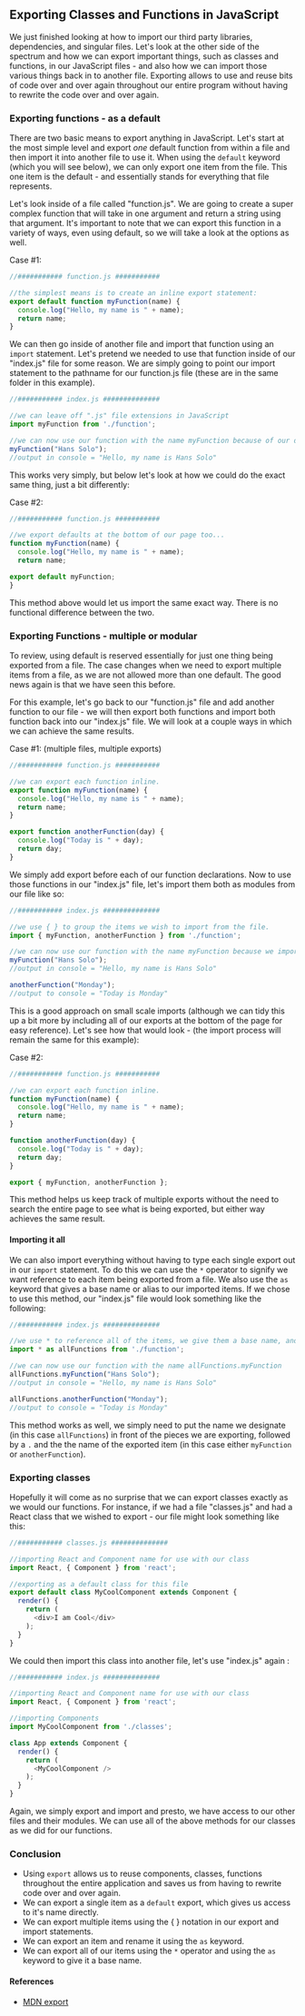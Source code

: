 ## Exporting Classes and Functions in JavaScript
We just finished looking at how to import our third party libraries, dependencies, and singular files. Let's look at the other side of the spectrum and how we can export important things, such as classes and functions, in our JavaScript files - and also how we can import those various things back in to another file. Exporting allows to use and reuse bits of code over and over again throughout our entire program without having to rewrite the code over and over again.

### Exporting functions - as a default
There are two basic means to export anything in JavaScript. Let's start at the most simple level and export *one* default function from within a file and then import it into another file to use it. When using the `default` keyword (which you will see below), we can only export one item from the file. This one item is the default - and essentially stands for everything that file represents.

Let's look inside of a file called "function.js". We are going to create a super complex function that will take in one argument and return a string using that argument. It's important to note that we can export this function in a variety of ways, even using default, so we will take a look at the options as well.

Case #1:

```js
//########### function.js ###########

//the simplest means is to create an inline export statement:
export default function myFunction(name) {
  console.log("Hello, my name is " + name);
  return name;
}
```

We can then go inside of another file and import that function using an `import` statement. Let's pretend we needed to use that function inside of our "index.js" file for some reason. We are simply going to point our import statement to the pathname for our function.js file (these are in the same folder in this example).

```js
//########### index.js ##############

//we can leave off ".js" file extensions in JavaScript
import myFunction from './function';

//we can now use our function with the name myFunction because of our default export statement.
myFunction("Hans Solo");
//output in console = "Hello, my name is Hans Solo"
```

This works very simply, but below let's look at how we could do the exact same thing, just a bit differently:

Case #2:

```js
//########### function.js ###########

//we export defaults at the bottom of our page too...
function myFunction(name) {
  console.log("Hello, my name is " + name);
  return name;

export default myFunction;
}
```

This method above would let us import the same exact way. There is no functional difference between the two.

### Exporting Functions - multiple or modular
To review, using default is reserved essentially for just one thing being exported from a file. The case changes when we need to export multiple items from a file, as we are not allowed more than one default. The good news again is that we have seen this before.

For this example, let's go back to our "function.js" file and add another function to our file - we will then export both functions and import both function back into our "index.js" file. We will look at a couple ways in which we can achieve the same results.

Case #1: (multiple files, multiple exports)


```js
//########### function.js ###########

//we can export each function inline.
export function myFunction(name) {
  console.log("Hello, my name is " + name);
  return name;
}

export function anotherFunction(day) {
  console.log("Today is " + day);
  return day;
}

```

We simply add export before each of our function declarations. Now to use those functions in our "index.js" file, let's import them both as modules from our file like so:

```js
//########### index.js ##############

//we use { } to group the items we wish to import from the file.
import { myFunction, anotherFunction } from './function';

//we can now use our function with the name myFunction because we imported each item
myFunction("Hans Solo");
//output in console = "Hello, my name is Hans Solo"

anotherFunction("Monday");
//output to console = "Today is Monday"
```

This is a good approach on small scale imports (although we can tidy this up a bit more by including all of our exports at the bottom of the page for easy reference). Let's see how that would look -  (the import process will remain the same for this example):

Case #2:

```js
//########### function.js ###########

//we can export each function inline.
function myFunction(name) {
  console.log("Hello, my name is " + name);
  return name;
}

function anotherFunction(day) {
  console.log("Today is " + day);
  return day;
}

export { myFunction, anotherFunction };
```

This method helps us keep track of multiple exports without the need to search the entire page to see what is being exported, but either way achieves the same result.

#### Importing it all

We can also import everything without having to type each single export out in our `import` statement. To do this we can use the `*` operator to signify we want reference to each item being exported from a file. We also use the `as` keyword that gives a base name or alias to our imported items. If we chose to use this method, our "index.js" file would look something like the following:

```js
//########### index.js ##############

//we use * to reference all of the items, we give them a base name, and we call them as a property on that object we import
import * as allFunctions from './function';

//we can now use our function with the name allFunctions.myFunction
allFunctions.myFunction("Hans Solo");
//output in console = "Hello, my name is Hans Solo"

allFunctions.anotherFunction("Monday");
//output to console = "Today is Monday"
```

This method works as well, we simply need to put the name we designate (in this case `allFunctions`) in front of the pieces we are exporting, followed by a `.` and the the name of the exported item (in this case either `myFunction` or `anotherFunction`).


### Exporting classes

Hopefully it will come as no surprise that we can export classes exactly as we would our functions. For instance, if we had a file "classes.js" and had a React class that we wished to export - our file might look something like this:

```js
//########### classes.js ##############

//importing React and Component name for use with our class
import React, { Component } from 'react';

//exporting as a default class for this file
export default class MyCoolComponent extends Component {
  render() {
    return (
      <div>I am Cool</div>
    );
  }
}
```

We could then import this class into another file, let's use "index.js" again :

```js
//########### index.js ##############

//importing React and Component name for use with our class
import React, { Component } from 'react';

//importing Components
import MyCoolComponent from './classes';

class App extends Component {
  render() {
    return (
      <MyCoolComponent />
    );
  }
}
```

Again, we simply export and import and presto, we have access to our other files and their modules. We can use all of the above methods for our classes as we did for our functions.


### Conclusion
* Using `export` allows us to reuse components, classes, functions throughout the entire application and saves us from having to rewrite code over and over again.
* We can export a single item as a `default` export, which gives us access to it's name directly.
* We can export multiple items using the { } notation in our export and import statements.
* We can export an item and rename it using the `as` keyword.
* We can export all of our items using the `*` operator and using the `as` keyword to give it a base name.

#### References
* [MDN export](https://developer.mozilla.org/en-US/docs/Web/JavaScript/Reference/Statements/export)
